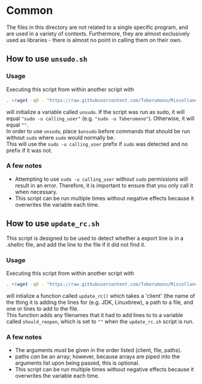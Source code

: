 # <a name="Common"></a>Common
The files in this directory are not related to a single specific program, and are used in a variety of contexts.
Furthermore, they are almost exclusively used as libraries - there is almost no point in calling them on their own.

## <a name="unsudo"></a>How to use `unsudo.sh`
### Usage
Executing this script from within another script with
```bash
. <(wget -qO - "https://raw.githubusercontent.com/Toberumono/Miscellaneous/master/common/unsudo.sh")
```
will initialize a variable called `unsudo`.  If the script was run as sudo, it will equal `"sudo -u calling_user"` (e.g. `"sudo -u Toberumono"`).  Otherwise, it will equal `""`.<br>
In order to use `unsudo`, place `$unsudo` before commands that should be run without `sudo` where `sudo` would normally be.<br>
This will use the `sudo -u calling_user` prefix if `sudo` was detected and no prefix if it was not.

### A few notes
* Attempting to use `sudo -u calling_user` without `sudo` permissions will result in an error.  Therefore, it is important to ensure that you only call it when necessary.
* This script can be run multiple times without negative effects because it overwrites the variable each time.

## <a name="update_rc"></a>How to use `update_rc.sh`
This script is designed to be used to detect whether a export line is in a .shellrc file, and add the line to the file if it did not find it.

### Usage
Executing this script from within another script with
```bash
. <(wget -qO - "https://raw.githubusercontent.com/Toberumono/Miscellaneous/master/common/update_rc.sh")
```
will intialize a function called `update_rc()` which takes a 'client' (the name of the thing it is adding the lines for (e.g. JDK, Linuxbrew), a path to a file, and one or lines to add to the file.<br>
This function adds any filenames that it had to add lines to to a variable called `should_reopen`, which is set to `""` when the `update_rc.sh` script is run.

### A few notes
* The arguments *must* be given in the order listed (client, file, paths).
* paths *can* be an array; however, because arrays are piped into the arguments list upon being passed, this is optional.
* This script can be run multiple times without negative effects because it overwrites the variable each time.

